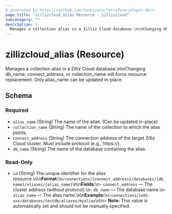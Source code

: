 ```yaml
---
# generated by https://github.com/hashicorp/terraform-plugin-docs
page_title: "zillizcloud_alias Resource - zillizcloud"
subcategory: ""
description: |-
  Manages a collection alias in a Zilliz Cloud database.\n\nChanging db_name, connect_address, or collection_name will force resource replacement. Only alias_name can be updated in-place.
---
```


# zillizcloud_alias (Resource)

Manages a collection alias in a Zilliz Cloud database.\n\nChanging db_name, connect_address, or collection_name will force resource replacement. Only alias_name can be updated in-place.



<!-- schema generated by tfplugindocs -->
## Schema

### Required

- `alias_name` (String) The name of the alias. (Can be updated in-place)
- `collection_name` (String) The name of the collection to which the alias points.
- `connect_address` (String) The connection address of the target Zilliz Cloud cluster. Must include protocol (e.g., https://).
- `db_name` (String) The name of the database containing the alias.

### Read-Only

- `id` (String) The unique identifier for the alias resource.\n\n**Format:**\n`/connections/{connect_address}/databases/{db_name}/aliases/{alias_name}`\n\n**Fields:**\n- `connect_address` — The cluster address (without protocol).\n- `db_name` — The database name.\n- `alias_name` — The alias name.\n\n**Example:**\n`/connections/in01-xxx/databases/testdb/aliases/myalias`\n\n> **Note:** This value is automatically set and should not be manually specified.
